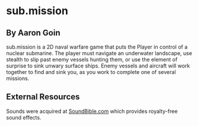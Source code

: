 # sub.mission
## By Aaron Goin

sub.mission is a 2D naval warfare game that puts the Player in control of a nuclear submarine. The player must navigate an underwater landscape, use stealth to slip past enemy vessels hunting them, or use the element of surprise to sink unwary surface ships. Enemy vessels and aircraft will work together to find and sink you, as you work to complete one of several missions.

## External Resources

Sounds were acquired at [SoundBible.com](http://soundbible.com) which provides royalty-free sound effects.